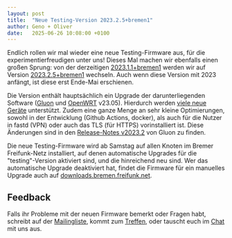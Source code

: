 ```yaml
---
layout: post
title:  "Neue Testing-Version 2023.2.5+bremen1"
author: Geno + Oliver
date:   2025-06-26 10:08:00 +0100
---
```


Endlich rollen wir mal wieder eine neue Testing-Firmware aus, für die experimentierfreudigen unter uns!
Dieses Mal machen wir ebenfalls einen großen Sprung:
von der derzeitigen [2023.1.1+bremen1](https://wiki.bremen.freifunk.net/Firmware/Changelog.md#2023-1-1-bremen1) werden wir
auf Version [2023.2.5+bremen1](https://wiki.bremen.freifunk.net/Firmware/Changelog.md#2023-2-5-bremen1) wechseln.
Auch wenn diese Version mit 2023 anfängt, ist diese erst Ende-Mai erschienen.

Die Version enthält hauptsächlich ein Upgrade der darunterliegenden
Software ([Gluon](https://wiki.freifunk.net/Gluon) und [OpenWRT](https://openwrt.org) v23.05).
Hierdurch werden [viele neue Geräte](https://gluon.readthedocs.io/en/v2023.2.x/user/supported_devices.html) unterstützt.
Zudem eine ganze Menge an sehr kleine Optimierungen, sowohl in der Entwicklung (Github Actions, docker), als auch für die Nutzer in fastd (VPN) oder auch das TLS (für HTTPS) vorinstalliert ist.
Diese Änderungen sind in den [Release-Notes v2023.2](https://gluon.readthedocs.io/en/v2023.2.x/releases/v2023.2.html#features) von Gluon zu finden.

Die neue Testing-Firmware wird ab Samstag auf allen Knoten im Bremer Freifunk-Netz installiert,
auf denen automatische Upgrades für die "testing"-Version aktiviert sind, und die hinreichend neu sind.
Wer das automatische Upgrade deaktiviert hat, findet die Firmware für ein manuelles Upgrade
auch auf [downloads.bremen.freifunk.net](http://downloads.bremen.freifunk.net/firmware/all/2023.2.5+bremen1/).

## Feedback

Falls ihr Probleme mit der neuen Firmware bemerkt oder Fragen habt,
schreibt auf der [Mailingliste](https://lists.bremen.freifunk.net/mailman/listinfo/ff-bremen/),
kommt zum [Treffen](/kontakt.html#treffen),
oder tauscht euch im [Chat](https://chat.hackint.org/?join=ffhb) mit uns aus.
